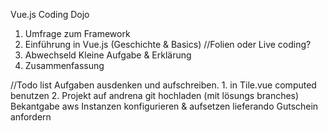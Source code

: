 Vue.js Coding Dojo
1. Umfrage zum Framework
2. Einführung in Vue.js (Geschichte & Basics) //Folien oder Live coding?
3. Abwechseld Kleine Aufgabe & Erklärung
4. Zusammenfassung

//Todo list 
Aufgaben ausdenken und aufschreiben.
    1. in Tile.vue computed benutzen
    2.
Projekt auf andrena git hochladen (mit lösungs branches)
Bekantgabe
aws Instanzen konfigurieren & aufsetzen
lieferando Gutschein anfordern
